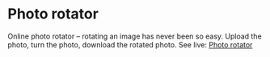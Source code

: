 # Photo rotator
Online photo rotator – rotating an image has never been so easy. Upload the photo, turn the photo, download the rotated photo.
See live: [Photo rotator](http://toolster.net/photo_rotator)
